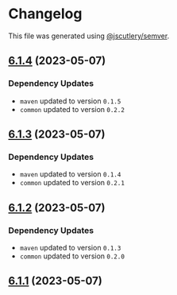 # Changelog

This file was generated using [@jscutlery/semver](https://github.com/jscutlery/semver).

## [6.1.4](https://github.com/khalilou88/jnxplus/compare/nx-boot-maven-6.1.3...nx-boot-maven-6.1.4) (2023-05-07)

### Dependency Updates

* `maven` updated to version `0.1.5`
* `common` updated to version `0.2.2`


## [6.1.3](https://github.com/khalilou88/jnxplus/compare/nx-boot-maven-6.1.2...nx-boot-maven-6.1.3) (2023-05-07)

### Dependency Updates

* `maven` updated to version `0.1.4`
* `common` updated to version `0.2.1`


## [6.1.2](https://github.com/khalilou88/jnxplus/compare/nx-boot-maven-6.1.1...nx-boot-maven-6.1.2) (2023-05-07)

### Dependency Updates

* `maven` updated to version `0.1.3`
* `common` updated to version `0.2.0`


## [6.1.1](https://github.com/khalilou88/jnxplus/compare/nx-boot-maven-6.1.0...nx-boot-maven-6.1.1) (2023-05-07)
